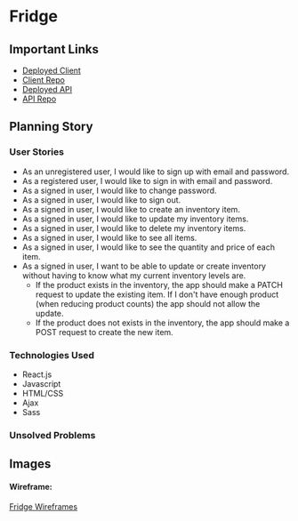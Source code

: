 # Fridge



## Important Links

- [Deployed Client](https://overReacting.github.io/fridge-client/)
- [Client Repo](https://github.com/overReacting/fridge-client)
- [Deployed API](https://somethingsomething.herokuapp.com)
- [API Repo](https://github.com/overReacting/fridge-api)

## Planning Story



### User Stories

- As an unregistered user, I would like to sign up with email and password.
- As a registered user, I would like to sign in with email and password.
- As a signed in user, I would like to change password.
- As a signed in user, I would like to sign out.
- As a signed in user, I would like to create an inventory item.
- As a signed in user, I would like to update my inventory items.
- As a signed in user, I would like to delete my inventory items.
- As a signed in user, I would like to see all items.
- As a signed in user, I would like to see the quantity and price of each item.
- As a signed in user, I want to be able to update or create inventory without
having to know what my current inventory levels are.
  - If the product exists in the inventory, the app should make a PATCH request
  to update the existing item. If I don't have enough product (when reducing
  product counts) the app should not allow the update.
  - If the product does not exists in the inventory, the app should make a POST
  request to create the new item.

### Technologies Used

- React.js
- Javascript
- HTML/CSS
- Ajax
- Sass


### Unsolved Problems



## Images

#### Wireframe:
[Fridge Wireframes](.png)
